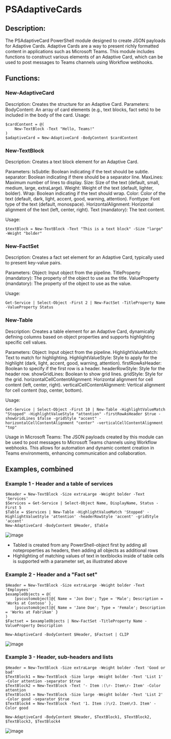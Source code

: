 # PSAdaptiveCards


## Description:
The PSAdaptiveCard PowerShell module designed to create JSON payloads for Adaptive Cards. Adaptive Cards are a way to present richly formatted content in applications such as Microsoft Teams. This module includes functions to construct various elements of an Adaptive Card, which can be used to post messages to Teams channels using Workflow webhooks.

## Functions:

### New-AdaptiveCard
Description: Creates the structure for an Adaptive Card.
Parameters:
BodyContent: An array of card elements (e.g., text blocks, fact sets) to be included in the body of the card.
Usage:
```
$cardContent = @(
    New-TextBlock -Text "Hello, Teams!"
)
$adaptiveCard = New-AdaptiveCard -BodyContent $cardContent
```

### New-TextBlock
Description: Creates a text block element for an Adaptive Card.

Parameters:
IsSubtle: Boolean indicating if the text should be subtle.
separator: Boolean indicating if there should be a separator line.
MaxLines: Maximum number of lines to display.
Size: Size of the text (default, small, medium, large, extraLarge).
Weight: Weight of the text (default, lighter, bolder).
Wrap: Boolean indicating if the text should wrap.
Color: Color of the text (default, dark, light, accent, good, warning, attention).
Fonttype: Font type of the text (default, monospace).
HorizontalAlignment: Horizontal alignment of the text (left, center, right).
Text (mandatory): The text content.

Usage:
```
$textBlock = New-TextBlock -Text "This is a text block" -Size "large" -Weight "bolder"
```

### New-FactSet
Description: Creates a fact set element for an Adaptive Card, typically used to present key-value pairs.

Parameters:
Object: Input object from the pipeline.
TitleProperty (mandatory): The property of the object to use as the title.
ValueProperty (mandatory): The property of the object to use as the value.

Usage:
```
Get-Service | Select-Object -First 2 | New-FactSet -TitleProperty Name -ValueProperty Status
```

### New-Table
Description: Creates a table element for an Adaptive Card, dynamically defining columns based on object properties and supports highlighting specific cell values.

Parameters:
Object: Input object from the pipeline.
HighlightValueMatch: Text to match for highlighting.
HighlightValueStyle: Style to apply for the highlight (dark, light, accent, good, warning, attention).
firstRowAsHeader: Boolean to specify if the first row is a header.
headerRowStyle: Style for the header row.
showGridLines: Boolean to show grid lines.
gridStyle: Style for the grid.
horizontalCellContentAlignment: Horizontal alignment for cell content (left, center, right).
verticalCellContentAlignment: Vertical alignment for cell content (top, center, bottom).

Usage:
```
Get-Service | Select-Object -First 10 | New-Table -HighlightValueMatch "Stopped" -HighlightValueStyle "attention" -firstRowAsHeader $true -showGridLines $false -gridStyle "accent" -horizontalCellContentAlignment "center" -verticalCellContentAlignment "top"
```

Usage in Microsoft Teams:
The JSON payloads created by this module can be used to post messages to Microsoft Teams channels using Workflow webhooks. This allows for automation and dynamic content creation in Teams environments, enhancing communication and collaboration.

## Examples, combined

### Example 1 - Header and a table of services
```
$Header = New-TextBlock -Size extraLarge -Weight bolder -Text 'Services'
$Services = Get-Service | Select-Object Name, DisplayName, Status -First 5
$Table = $Services | New-Table -HighlightValueMatch 'Stopped' -HighlightValueStyle 'attention' -headerRowStyle 'accent' -gridStyle 'accent'
New-AdaptiveCard -BodyContent $Header, $Table
```
![image](https://github.com/user-attachments/assets/974bc543-54f9-4cee-b840-4f0ff5265e3f)

* Tabled is created from any PowerShell-object first by adding all noteproperties as headers, then adding all objects as additional rows
* Highlighting of matching values of text in textblocks inside of table cells is supported with a parameter set, as illustrated above

### Example 2 - Header and a "Fact set"
```
$Header = New-TextBlock -Size extraLarge -Weight bolder -Text 'Employees'
$exampleObjects = @(
    [pscustomobject]@{ Name = 'Jon Doe'; Type = 'Male'; Description = 'Works at Contoso' },
    [pscustomobject]@{ Name = 'Jane Doe'; Type = 'Female'; Description = 'Works at Fabrikam' }
)
$Factset = $exampleObjects | New-FactSet -TitleProperty Name -ValueProperty Description

New-AdaptiveCard -BodyContent $Header, $Factset | CLIP
```
![image](https://github.com/user-attachments/assets/3597efea-246f-4bd4-820b-5dd1c10d34b3)


### Example 3 - Header, sub-headers and lists
```
$Header = New-TextBlock -Size extraLarge -Weight bolder -Text 'Good or bad'
$TextBlock1 = New-TextBlock -Size large -Weight bolder -Text 'List 1' -Color attention -separator $true
$TextBlock2 = New-TextBlock -Text '- Item :(\r- Item\r- Item' -Color attention
$TextBlock3 = New-TextBlock -Size large -Weight bolder -Text 'List 2' -Color good -separator $true
$TextBlock4 = New-TextBlock -Text '1. Item :)\r2. Item\r3. Item' -Color good 

New-AdaptiveCard -BodyContent $Header, $TextBlock1, $TextBlock2, $TextBlock3, $TextBlock4
```
![image](https://github.com/user-attachments/assets/7dd8cf6c-d1f0-4113-bfa6-a6d35d7e48fd)
